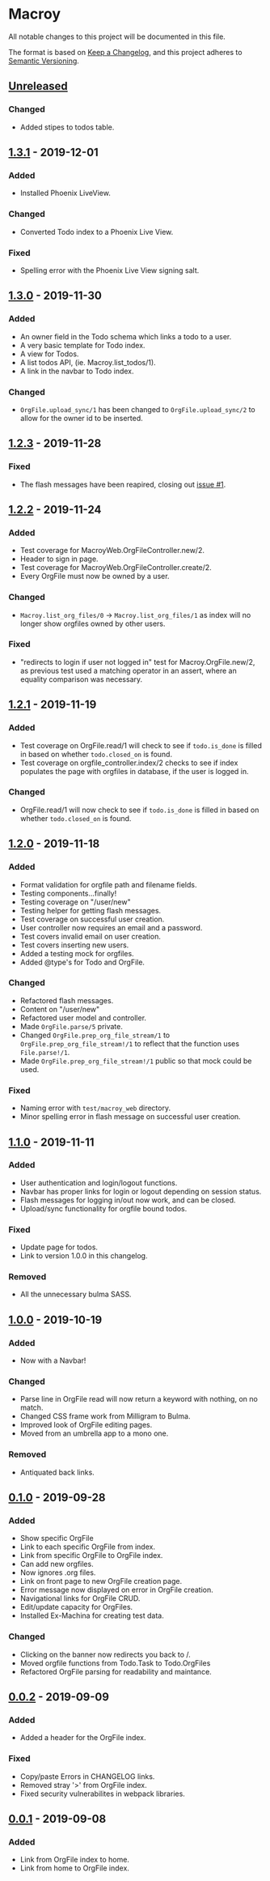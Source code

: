 # Macroy
All notable changes to this project will be documented in this file.

The format is based on [Keep a Changelog](https://keepachangelog.com/en/1.0.0/),
and this project adheres to 
[Semantic Versioning](https://semver.org/spec/v2.0.0.html).

## [Unreleased]
### Changed
- Added stipes to todos table.

## [1.3.1] - 2019-12-01
### Added
- Installed Phoenix LiveView.

### Changed
- Converted Todo index to a Phoenix Live View.

### Fixed
- Spelling error with the Phoenix Live View signing salt.


## [1.3.0] - 2019-11-30
### Added
- An owner field in the Todo schema which links a todo to a user.
- A very basic template for Todo index.
- A view for Todos.
- A list todos API, (ie. Macroy.list_todos/1).
- A link in the navbar to Todo index.

### Changed
- `OrgFile.upload_sync/1` has been changed to `OrgFile.upload_sync/2` to 
  allow for the owner id to be inserted.

## [1.2.3] - 2019-11-28
### Fixed
- The flash messages have been reapired, closing out [issue #1](
  https://github.com/brotherjack/macroy/issues/1).

## [1.2.2] - 2019-11-24
### Added 
- Test coverage for MacroyWeb.OrgFileController.new/2.
- Header to sign in page. 
- Test coverage for MacroyWeb.OrgFileController.create/2.
- Every OrgFile must now be owned by a user.

### Changed
- `Macroy.list_org_files/0` ->  `Macroy.list_org_files/1` as index will no 
  longer show orgfiles owned by other users.

### Fixed
- "redirects to login if user not logged in" test for Macroy.OrgFile.new/2,
  as previous test used a matching operator in an assert, where an equality 
  comparison was necessary.

## [1.2.1] - 2019-11-19
### Added
- Test coverage on OrgFile.read/1 will check to see if `todo.is_done` is filled
  in based on whether `todo.closed_on` is found. 
- Test coverage on orgfile_controller.index/2 checks to see if index populates 
  the page with orgfiles in database, if the user is logged in.

### Changed
- OrgFile.read/1 will now check to see if `todo.is_done` is filled in based on
  whether `todo.closed_on` is found.

## [1.2.0] - 2019-11-18
### Added
- Format validation for orgfile path and filename fields.
- Testing components...finally!
- Testing coverage on "/user/new"
- Testing helper for getting flash messages.
- Test coverage on successful user creation.
- User controller now requires an email and a password.
- Test covers invalid email on user creation. 
- Test covers inserting new users.
- Added a testing mock for orgfiles.
- Added @type's for Todo and OrgFile.

### Changed
- Refactored flash messages.
- Content on "/user/new"
- Refactored user model and controller.
- Made `OrgFile.parse/5` private.
- Changed `OrgFile.prep_org_file_stream/1` to `OrgFile.prep_org_file_stream!/1`
  to reflect that the function uses `File.parse!/1`.
- Made `OrgFile.prep_org_file_stream!/1` public so that mock could be used.

### Fixed
- Naming error with `test/macroy_web` directory.
- Minor spelling error in flash message on successful user creation.

## [1.1.0] - 2019-11-11
### Added
- User authentication and login/logout functions.
- Navbar has proper links for login or logout depending on session status.
- Flash messages for logging in/out now 
work, and can be closed.
- Upload/sync functionality for orgfile bound todos.

### Fixed
- Update page for todos.
- Link to version 1.0.0 in this changelog.

### Removed
- All the unnecessary bulma SASS.

## [1.0.0] - 2019-10-19
### Added
- Now with a Navbar!

### Changed
- Parse line in OrgFile read will now return a keyword with nothing, on no
  match.
- Changed CSS frame work from Milligram to Bulma.
- Improved look of OrgFile editing pages.
- Moved from an umbrella app to a mono one.

### Removed
- Antiquated back links.

## [0.1.0] - 2019-09-28
### Added
- Show specific OrgFile 
- Link to each specific OrgFile from index.
- Link from specific OrgFile to OrgFile index.
- Can add new orgfiles.
- Now ignores .org files.
- Link on front page to new OrgFile creation page.
- Error message now displayed on error in OrgFile creation.
- Navigational links for OrgFile CRUD.
- Edit/update capacity for OrgFiles.
- Installed Ex-Machina for creating test data.

### Changed
- Clicking on the banner now redirects you back to /.
- Moved orgfile functions from Todo.Task to Todo.OrgFiles
- Refactored OrgFile parsing for readability and maintance.

## [0.0.2] - 2019-09-09
### Added
- Added a header for the OrgFile index.

### Fixed
- Copy/paste Errors in CHANGELOG links.
- Removed stray '>' from OrgFile index.
- Fixed security vulnerabilites in webpack libraries.

## [0.0.1] - 2019-09-08
### Added
- Link from OrgFile index to home.
- Link from home to OrgFile index.

[Unreleased]: https://github.com/brotherjack/macroy/compare/v1.3.1...HEAD
[0.0.1]: https://github.com/brotherjack/macroy/releases/tag/v0.0.1
[0.0.2]: https://github.com/brotherjack/macroy/compare/v0.0.1...v0.0.2
[0.1.0]: https://github.com/brotherjack/macroy/compare/v0.0.2...v0.1.0
[1.0.0]: https://github.com/brotherjack/macroy/compare/v0.1.0...v1.0.0
[1.1.0]: https://github.com/brotherjack/macroy/compare/v1.0.0...v1.1.0
[1.2.0]: https://github.com/brotherjack/macroy/compare/v1.1.0...v1.2.0
[1.2.1]: https://github.com/brotherjack/macroy/compare/v1.2.0...v1.2.1
[1.2.2]: https://github.com/brotherjack/macroy/compare/v1.2.1...v1.2.2
[1.2.3]: https://github.com/brotherjack/macroy/compare/v1.2.2...v1.2.3
[1.3.0]: https://github.com/brotherjack/macroy/compare/v1.2.3...v1.3.0
[1.3.1]: https://github.com/brotherjack/macroy/compare/v1.3.0...v1.3.1
